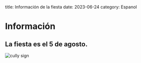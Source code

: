 title: Información de la fiesta
date: 2023-06-24
category: Espanol

# Información

## La fiesta es el 5 de agosto.

![cully sign]({static}/images/flyer_spanish.png)

